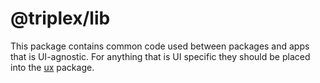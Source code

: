 # @triplex/lib

This package contains common code used between packages and apps that is
UI-agnostic. For anything that is UI specific they should be placed into the
[ux](../ux/README.md) package.
